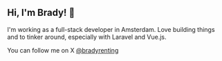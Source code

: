 ## Hi, I'm Brady! 👋

I'm working as a full-stack developer in Amsterdam.
Love building things and to tinker around, especially with Laravel and Vue.js.

You can follow me on X [@bradyrenting](https://x.com/bradyrenting)
